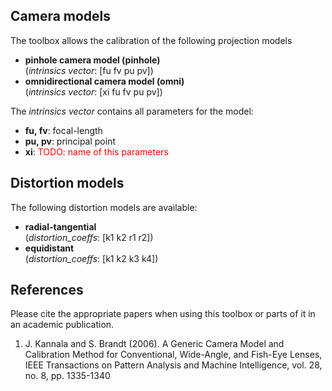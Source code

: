 ## Camera models
The toolbox allows the calibration of the following projection models

* **pinhole camera model (pinhole)** <br>
    (_intrinsics vector_: [fu fv pu pv])
* **omnidirectional camera model (omni)** <br>
    (_intrinsics vector_: [xi fu fv pu pv])

The _intrinsics vector_ contains all parameters for the model:

* **fu, fv**: focal-length
* **pu, pv**: principal point
* **xi**: <font color='red'>TODO: name of this parameters</font>

## Distortion models
The following distortion models are available:

* **radial-tangential** <br>
    (_distortion_coeffs_: [k1 k2 r1 r2])
* **equidistant**<br>
    (_distortion_coeffs_: [k1 k2 k3 k4])

## References
Please cite the appropriate papers when using this toolbox or parts of it in an academic publication.

1. <a name="models"></a> J. Kannala and S. Brandt (2006). A Generic Camera Model and Calibration Method for Conventional, Wide-Angle, and Fish-Eye Lenses, IEEE Transactions on Pattern Analysis and Machine Intelligence, vol. 28, no. 8, pp. 1335-1340

